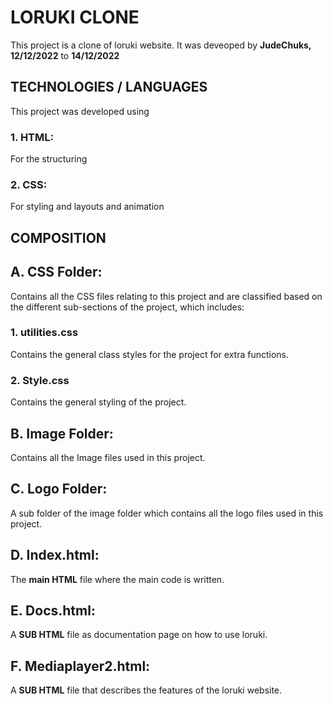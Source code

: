 # LORUKI CLONE
This project is a clone of loruki website.
It was deveoped by **JudeChuks, 12/12/2022** 
to **14/12/2022**

## TECHNOLOGIES / LANGUAGES
This project was developed using 
### 1. HTML: 
For the structuring
### 2. CSS:
For styling and layouts and animation

## COMPOSITION
## A. CSS Folder:
Contains all the CSS files relating to this project and are classified based on the different sub-sections of the project, which includes:

### 1. utilities.css

Contains the general class styles for the project for extra functions.

### 2. Style.css

Contains the general styling of the project.

## B. Image Folder:
Contains all the Image files used in this project.

## C. Logo Folder:
A sub folder of the image folder which contains all the logo files used in this project.

## D. Index.html:
The **main HTML** file where the main code is written.

## E. Docs.html:
A **SUB HTML** file as documentation page on how to use loruki.

## F. Mediaplayer2.html:
A **SUB HTML** file that describes the features of the loruki website.